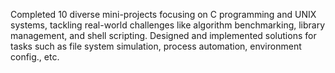 Completed 10 diverse mini-projects focusing on C programming and UNIX systems, tackling real-world challenges like algorithm benchmarking, library management, and shell scripting. Designed and implemented solutions for tasks such as file system simulation, process automation, environment config., etc.

